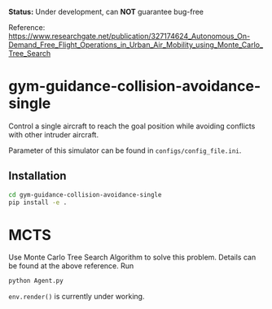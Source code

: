 **Status:** Under development, can **NOT** guarantee bug-free

Reference:  https://www.researchgate.net/publication/327174624_Autonomous_On-Demand_Free_Flight_Operations_in_Urban_Air_Mobility_using_Monte_Carlo_Tree_Search

# gym-guidance-collision-avoidance-single

Control a single aircraft to reach the goal position while avoiding conflicts with other intruder aircraft.

Parameter of this simulator can be found in `configs/config_file.ini`.

## Installation

```bash
cd gym-guidance-collision-avoidance-single
pip install -e .
```

# MCTS

Use Monte Carlo Tree Search Algorithm to solve this problem. Details can be found at the above reference. Run

```bash
python Agent.py
```

`env.render()` is currently under working.
